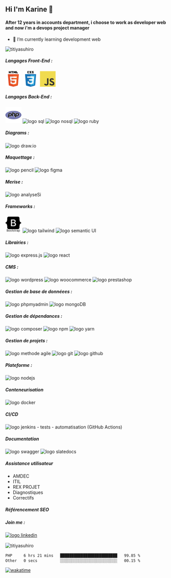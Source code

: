 ## Hi I'm Karine 👋

#### After 12 years in accounts department, i choose to work as developer web and now i'm a devops project manager

- 🌱 I’m currently learning development web

<p align="left"><img src="https://komarev.com/ghpvc/?username=titiyasuhiro&label=Profile%20views&color=0e75b6&style=flat" alt="titiyasuhiro"/></p>

##### Langages Front-End : 
<img src="https://raw.githubusercontent.com/devicons/devicon/master/icons/html5/html5-original-wordmark.svg" alt="logo html" width="50" height="50"> <img src="https://raw.githubusercontent.com/devicons/devicon/master/icons/css3/css3-original-wordmark.svg" alt="logo css" width="50" height="50"> <img src="https://raw.githubusercontent.com/devicons/devicon/master/icons/javascript/javascript-original.svg" alt="logo js" width="50" height="50"> 

##### Langages Back-End : 
<img src="https://raw.githubusercontent.com/devicons/devicon/master/icons/php/php-original.svg" alt="logo php" width="50" height="50"> <img src="https://logodix.com/logo/541959.jpg" alt="logo sql" width="50" height="50"> <img src="https://logodix.com/logo/1960455.jpg" alt="logo nosql" width="70" height="50"> <img src="https://logodix.com/logo/2052339.png" alt="logo ruby" width="70" height="50">

##### Diagrams : 
<img src="https://fitsmallbusiness.com/wp-content/uploads/2019/06/draw.io_.png" alt="logo draw.io" width="60" height="50">

##### Maquettage : 
<img src="https://cdn4.vectorstock.com/i/1000x1000/56/43/pencil-logo-icon-design-template-vector-22505643.jpg" alt="logo pencil" width="60" height="50"> <img src="https://logospng.org/wp-content/uploads/figma.png" alt="logo figma" width="60" height="50">

##### Merise :
<img src="https://pbs.twimg.com/profile_images/488995063913934848/g_1E9Mn6.png" alt="logo analyseSi" width="60" height="50">

##### Frameworks : 
<img src="https://raw.githubusercontent.com/devicons/devicon/master/icons/bootstrap/bootstrap-plain-wordmark.svg" alt="logo php" width="50" height="50"> <img src="https://getlogovector.com/wp-content/uploads/2021/01/tailwind-css-logo-vector.png" alt="logo tailwind" width="80" height="60"> <img src="https://cdn.freebiesupply.com/logos/thumbs/2x/semantic-ui-logo.png" alt="logo semantic UI" width="60" height="50">

##### Librairies : 
<img src="https://buttercms.com/static/images/tech_banners/ExpressJS.8587dd0647ca.png" alt="logo express.js" width="60" height="50"> <img src="https://logos-download.com/wp-content/uploads/2016/09/React_logo_small.png" alt="logo react" width="60" height="50">

##### CMS : 
<img src="https://logos-world.net/wp-content/uploads/2020/10/WordPress-Logo.png" alt="logo wordpress" width="80" height="50"> <img src="https://logodix.com/logo/1119571.png" alt="logo woocommerce" width="80" height="50"> <img src="https://www.getpagespeed.com/wp-content/uploads/2017/12/Vertical-Logo-2015.png" alt="logo prestashop" width="60" height="50">

##### Gestion de base de donnéees :
<img src="https://www.phpmyadmin.net/static/images/logo-og.png" alt="logo phpmyadmin" width="60" height="50"> <img src="http://s3.amazonaws.com/info-mongodb-com/_com_assets/media/mongodb-logo-rgb.jpeg" alt="logo mongoDB" width="60" height="50">

##### Gestion de dépendances :
<img src="https://getcomposer.org/img/logo-composer-transparent3.png" alt="logo composer" width="60" height="50"> <img src="https://s3.amazonaws.com/keybase_processed_uploads/6fcb3b3be126569f1ea09ad725727405_360_360.jpg" alt="logo npm" width="60" height="50"> <img src="https://logodix.com/logo/2200508.png" alt="logo yarn" width="60" height="50">

##### Gestion de projets :
<img src="https://www.britlog.com/files/methode-agile.png" alt="logo methode agile" width="60" height="50"> <img src="https://1000marcas.net/wp-content/uploads/2021/06/Git-Logo-1280x800.png" alt="logo git" width="60" height="50"> <img src="https://logosmarcas.net/wp-content/uploads/2020/12/GitHub-Logo.png" alt="logo github" width="60" height="50">

##### Plateforme :
<img src="https://logodix.com/logo/1764835.png" alt="logo nodejs" width="60" height="50">

##### Conteneurisation
<img src="https://logodix.com/logo/826596.png" alt="logo docker" width="60" height="50">

##### CI/CD
<img src="https://logodix.com/logo/989411.png" alt="logo jenkins" width="60" height="50">
- tests
- automatisation (GitHub Actions)

##### Documentation
<img src="https://logowik.com/content/uploads/images/swagger6360.jpg" alt="logo swagger" width="60" height="50"> <img src="https://raw.githubusercontent.com/slatedocs/img/main/logo-slate.png" alt="logo slatedocs" width="60" height="50"> 

##### Assistance utilisateur
- AMDEC
- ITIL
- REX PROJET
- Diagnostiques
- Correctifs

##### Référencement SEO

##### Join me : 
<a href="https://www.linkedin.com/in/karine-gard%C3%A8re-2aa6b465/
"><img src="https://raw.githubusercontent.com/rahuldkjain/github-profile-readme-generator/master/src/images/icons/Social/linked-in-alt.svg" alt="logo linkedin" width="40" height="40"></a>

<p><img align="center" src="https://github-readme-streak-stats.herokuapp.com/?user=titiyasuhiro&" alt="titiyasuhiro" /></p>

<!--START_SECTION:waka-->

```text
PHP     6 hrs 21 mins   █████████████████████████   99.85 %
Other   0 secs          ░░░░░░░░░░░░░░░░░░░░░░░░░   00.15 %
```

<!--END_SECTION:waka-->
[![wakatime](https://wakatime.com/badge/user/e42050be-3e63-4d7d-a312-7ee717562fc3.svg)](https://wakatime.com/@e42050be-3e63-4d7d-a312-7ee717562fc3)
